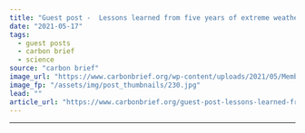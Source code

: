 ```yaml
---
title: "Guest post -  Lessons learned from five years of extreme weather ‘rapid attribution’"
date: "2021-05-17"
tags: 
  - guest posts
  - carbon brief
  - science
source: "carbon brief"
image_url: "https://www.carbonbrief.org/wp-content/uploads/2021/05/Members-of-the-South-Carolinas-Helicopter-Aquatic-Rescue-Team-in-Texas-during-Hurricane-Harvey-583x372.jpg"
image_fp: "/assets/img/post_thumbnails/230.jpg"
lead: ""
article_url: "https://www.carbonbrief.org/guest-post-lessons-learned-from-five-years-of-extreme-weather-rapid-attribution"
---
```


---

